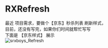 # RXRefresh
 

 
最近 项目需求，要做个【京东】秒杀列表 刷新样式，<br>
目前，还没有写完，如果你们时间就帮忙写写<br>
下面是 【京东样式】 展示<br>
![srxboys_Refresh](https://github.com/iOSBrothers/RXRefresh/blob/master/readmeImage/jdSkill.gif)


